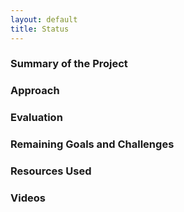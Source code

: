 ```yaml
---
layout: default
title: Status
---
```


### Summary of the Project

### Approach

### Evaluation

### Remaining Goals and Challenges

### Resources Used

### Videos
